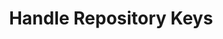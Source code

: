 ---
sidebar_position: 3
title: "Handle Repository Keys"
sidebar_label: "Handle Repository Keys"
description: "Manage cryptographic authentication for Debian repositories - handle GPG keys, verify repository signatures, manage key trusts, and ensure repository security."
keywords:
  - "debian repository keys"
  - "gpg keys"
  - "repository signatures"
  - "key management"
  - "repository security"
tags:
  - debian
  - repository-keys
  - gpg-keys
  - repository-signatures
  - key-management
slug: /linux/debian/software/repository-management/handle-repository-keys
---